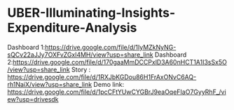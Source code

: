 # UBER-Illuminating-Insights-Expenditure-Analysis
Dashboard 1:https://drive.google.com/file/d/1IyMZkNyNG-sQCv22aJJy7OXFvZGxl4MH/view?usp=share_link
Dashboard 2:https://drive.google.com/file/d/170gaaMmDCCPxlD3A60nHCT1A1I3sSx5O/view?usp=share_link
Story : https://drive.google.com/file/d/1RXJbKGDou86H1FrAxONvC6AQ-rh1NaiX/view?usp=share_link
Demo link: https://drive.google.com/file/d/1pcCFtYUwCYGBrJ9eaOqeFIaO7GyyRhF_/view?usp=drivesdk
